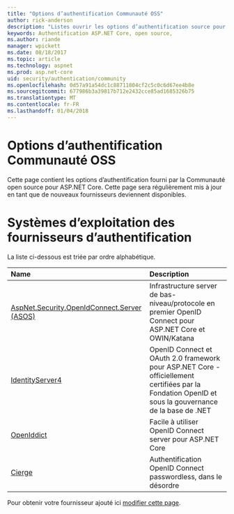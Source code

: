```yaml
---
title: "Options d’authentification Communauté OSS"
author: rick-anderson
description: "Listes ouvrir les options d’authentification source pour ASP.NET Core."
keywords: Authentification ASP.NET Core, open source,
ms.author: riande
manager: wpickett
ms.date: 08/18/2017
ms.topic: article
ms.technology: aspnet
ms.prod: asp.net-core
uid: security/authentication/community
ms.openlocfilehash: 0d57a91a54dc1c88711804cf2c5c0c6d67ee4b8e
ms.sourcegitcommit: 677986b3a39817b712e2432cce85ad1685326b75
ms.translationtype: MT
ms.contentlocale: fr-FR
ms.lasthandoff: 01/04/2018
---
```

# <a name="community-oss-authentication-options"></a>Options d’authentification Communauté OSS

Cette page contient les options d’authentification fourni par la Communauté open source pour ASP.NET Core. Cette page sera régulièrement mis à jour en tant que de nouveaux fournisseurs deviennent disponibles.

# <a name="oss-authentication-providers"></a>Systèmes d’exploitation des fournisseurs d’authentification

La liste ci-dessous est triée par ordre alphabétique.

| Name | Description |
|:--------------|:------------------|
| [AspNet.Security.OpenIdConnect.Server (ASOS)](https://github.com/aspnet-contrib/AspNet.Security.OpenIdConnect.Server) | Infrastructure server de bas-niveau/protocole en premier OpenID Connect pour ASP.NET Core et OWIN/Katana |
| [IdentityServer4](https://identityserver.io/) | OpenID Connect et OAuth 2.0 framework pour ASP.NET Core - officiellement certifiées par la Fondation OpenID et sous la gouvernance de la base de .NET |
| [OpenIddict](https://github.com/openiddict/openiddict-core) | Facile à utiliser OpenID Connect server pour ASP.NET Core  |
| [Cierge](https://github.com/pwdless/Cierge) | Authentification OpenID Connect passwordless, dans le désordre   |

Pour obtenir votre fournisseur ajouté ici [modifier cette page](https://github.com/login?return_to=https%3A%2F%2Fgithub.com%2Faspnet%2FDocs%2Fedit%2Fmaster%2Faspnetcore%2Fsecurity%2Fauthentication%2Fcommunity.md).
